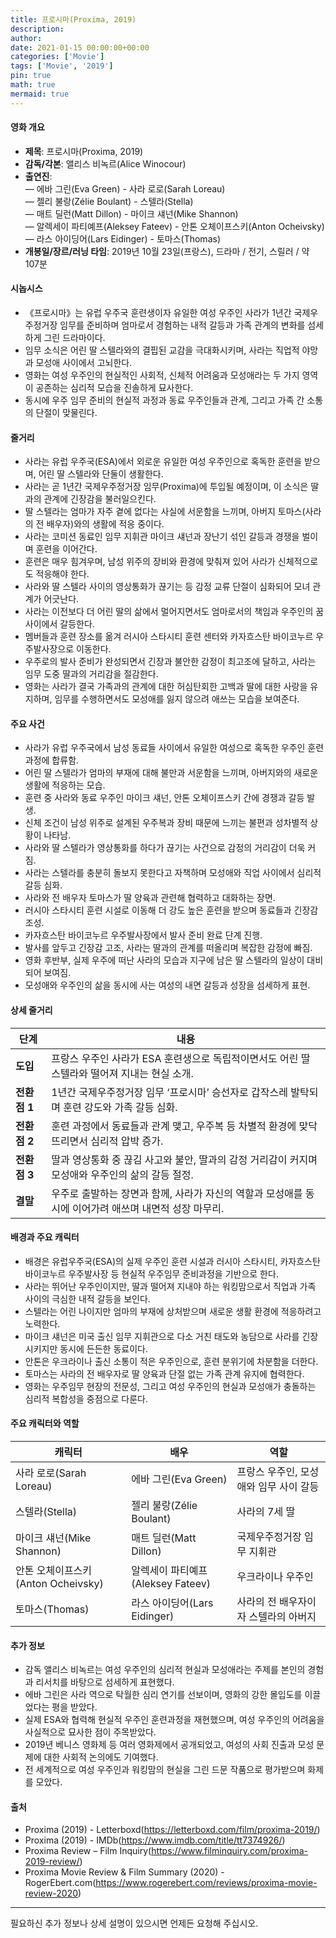 ```yaml
---
title: 프로시마(Proxima, 2019)
description: 
author: 
date: 2021-01-15 00:00:00+00:00
categories: ['Movie']
tags: ['Movie', '2019']
pin: true
math: true
mermaid: true
---
```

#### 영화 개요

- **제목**: 프로시마(Proxima, 2019)  
- **감독/각본**: 앨리스 비녹르(Alice Winocour)  
- **출연진**:  
  — 에바 그린(Eva Green) - 사라 로로(Sarah Loreau)  
  — 젤리 불랑(Zélie Boulant) - 스텔라(Stella)  
  — 매트 딜런(Matt Dillon) - 마이크 섀넌(Mike Shannon)  
  — 알렉세이 파티예프(Aleksey Fateev) - 안톤 오체이프스키(Anton Ocheivsky)  
  — 라스 아이딩어(Lars Eidinger) - 토마스(Thomas)  
- **개봉일/장르/러닝 타임**: 2019년 10월 23일(프랑스), 드라마 / 전기, 스릴러 / 약 107분  

#### 시놉시스

- 《프로시마》는 유럽 우주국 훈련생이자 유일한 여성 우주인 사라가 1년간 국제우주정거장 임무를 준비하며 엄마로서 경험하는 내적 갈등과 가족 관계의 변화를 섬세하게 그린 드라마이다.  
- 임무 소식은 어린 딸 스텔라와의 결핍된 교감을 극대화시키며, 사라는 직업적 야망과 모성애 사이에서 고뇌한다.  
- 영화는 여성 우주인의 현실적인 사회적, 신체적 어려움과 모성애라는 두 가지 영역이 공존하는 심리적 모습을 진솔하게 묘사한다.  
- 동시에 우주 임무 준비의 현실적 과정과 동료 우주인들과 관계, 그리고 가족 간 소통의 단절이 맞물린다.  

#### 줄거리

- 사라는 유럽 우주국(ESA)에서 외로운 유일한 여성 우주인으로 혹독한 훈련을 받으며, 어린 딸 스텔라와 단둘이 생활한다.  
- 사라는 곧 1년간 국제우주정거장 임무(Proxima)에 투입될 예정이며, 이 소식은 딸과의 관계에 긴장감을 불러일으킨다.  
- 딸 스텔라는 엄마가 자주 곁에 없다는 사실에 서운함을 느끼며, 아버지 토마스(사라의 전 배우자)와의 생활에 적응 중이다.  
- 사라는 코미션 동료인 임무 지휘관 마이크 섀넌과 장난기 섞인 갈등과 경쟁을 벌이며 훈련을 이어간다.  
- 훈련은 매우 힘겨우며, 남성 위주의 장비와 환경에 맞춰져 있어 사라가 신체적으로도 적응해야 한다.  
- 사라와 딸 스텔라 사이의 영상통화가 끊기는 등 감정 교류 단절이 심화되어 모녀 관계가 어긋난다.  
- 사라는 이전보다 더 어린 딸의 삶에서 멀어지면서도 엄마로서의 책임과 우주인의 꿈 사이에서 갈등한다.  
- 멤버들과 훈련 장소를 옮겨 러시아 스타시티 훈련 센터와 카자흐스탄 바이코누르 우주발사장으로 이동한다.  
- 우주로의 발사 준비가 완성되면서 긴장과 불안한 감정이 최고조에 달하고, 사라는 임무 도중 딸과의 거리감을 절감한다.  
- 영화는 사라가 결국 가족과의 관계에 대한 허심탄회한 고백과 딸에 대한 사랑을 유지하며, 임무를 수행하면서도 모성애를 잃지 않으려 애쓰는 모습을 보여준다.  

#### 주요 사건

- 사라가 유럽 우주국에서 남성 동료들 사이에서 유일한 여성으로 혹독한 우주인 훈련 과정에 합류함.  
- 어린 딸 스텔라가 엄마의 부재에 대해 불만과 서운함을 느끼며, 아버지와의 새로운 생활에 적응하는 모습.  
- 훈련 중 사라와 동료 우주인 마이크 섀넌, 안톤 오체이프스키 간에 경쟁과 갈등 발생.  
- 신체 조건이 남성 위주로 설계된 우주복과 장비 때문에 느끼는 불편과 성차별적 상황이 나타남.  
- 사라와 딸 스텔라가 영상통화를 하다가 끊기는 사건으로 감정의 거리감이 더욱 커짐.  
- 사라는 스텔라를 충분히 돌보지 못한다고 자책하며 모성애와 직업 사이에서 심리적 갈등 심화.  
- 사라와 전 배우자 토마스가 딸 양육과 관련해 협력하고 대화하는 장면.  
- 러시아 스타시티 훈련 시설로 이동해 더 강도 높은 훈련을 받으며 동료들과 긴장감 조성.  
- 카자흐스탄 바이코누르 우주발사장에서 발사 준비 완료 단계 진행.  
- 발사를 앞두고 긴장감 고조, 사라는 딸과의 관계를 떠올리며 복잡한 감정에 빠짐.  
- 영화 후반부, 실제 우주에 떠난 사라의 모습과 지구에 남은 딸 스텔라의 일상이 대비되어 보여짐.  
- 모성애와 우주인의 삶을 동시에 사는 여성의 내면 갈등과 성장을 섬세하게 표현.  

#### 상세 줄거리

| **단계**   | **내용**                                                                                   |
|------------|--------------------------------------------------------------------------------------------|
| **도입**   | 프랑스 우주인 사라가 ESA 훈련생으로 독립적이면서도 어린 딸 스텔라와 떨어져 지내는 현실 소개.              |
| **전환점 1** | 1년간 국제우주정거장 임무 ‘프로시마’ 승선자로 갑작스레 발탁되며 훈련 강도와 가족 갈등 심화.                |
| **전환점 2** | 훈련 과정에서 동료들과 관계 맺고, 우주복 등 차별적 환경에 맞닥뜨리면서 심리적 압박 증가.                    |
| **전환점 3** | 딸과 영상통화 중 끊김 사고와 불안, 딸과의 감정 거리감이 커지며 모성애와 우주인의 삶의 갈등 절정.            |
| **결말**   | 우주로 출발하는 장면과 함께, 사라가 자신의 역할과 모성애를 동시에 이어가려 애쓰며 내면적 성장 마무리.           |

#### 배경과 주요 캐릭터

- 배경은 유럽우주국(ESA)의 실제 우주인 훈련 시설과 러시아 스타시티, 카자흐스탄 바이코누르 우주발사장 등 현실적 우주임무 준비과정을 기반으로 한다.  
- 사라는 뛰어난 우주인이지만, 딸과 떨어져 지내야 하는 워킹맘으로서 직업과 가족 사이의 극심한 내적 갈등을 보인다.  
- 스텔라는 어린 나이지만 엄마의 부재에 상처받으며 새로운 생활 환경에 적응하려고 노력한다.  
- 마이크 섀넌은 미국 출신 임무 지휘관으로 다소 거친 태도와 농담으로 사라를 긴장시키지만 동시에 든든한 동료이다.  
- 안톤은 우크라이나 출신 소통이 적은 우주인으로, 훈련 분위기에 차분함을 더한다.  
- 토마스는 사라의 전 배우자로 딸 양육과 단절 없는 가족 관계 유지에 협력한다.  
- 영화는 우주임무 현장의 전문성, 그리고 여성 우주인의 현실과 모성애가 충돌하는 심리적 복합성을 중점으로 다룬다.  

#### 주요 캐릭터와 역할

| **캐릭터**         | **배우**               | **역할**                          |
|--------------------|------------------------|----------------------------------|
| 사라 로로(Sarah Loreau)   | 에바 그린(Eva Green)       | 프랑스 우주인, 모성애와 임무 사이 갈등 |
| 스텔라(Stella)         | 젤리 불랑(Zélie Boulant)     | 사라의 7세 딸                      |
| 마이크 섀넌(Mike Shannon) | 매트 딜런(Matt Dillon)      | 국제우주정거장 임무 지휘관           |
| 안톤 오체이프스키(Anton Ocheivsky) | 알렉세이 파티예프(Aleksey Fateev) | 우크라이나 우주인                    |
| 토마스(Thomas)          | 라스 아이딩어(Lars Eidinger) | 사라의 전 배우자이자 스텔라의 아버지    |

#### 추가 정보

- 감독 앨리스 비녹르는 여성 우주인의 심리적 현실과 모성애라는 주제를 본인의 경험과 리서치를 바탕으로 섬세하게 표현했다.  
- 에바 그린은 사라 역으로 탁월한 심리 연기를 선보이며, 영화의 강한 몰입도를 이끌었다는 평을 받았다.  
- 실제 ESA와 협력해 현실적 우주인 훈련과정을 재현했으며, 여성 우주인의 어려움을 사실적으로 묘사한 점이 주목받았다.  
- 2019년 베니스 영화제 등 여러 영화제에서 공개되었고, 여성의 사회 진출과 모성 문제에 대한 사회적 논의에도 기여했다.  
- 전 세계적으로 여성 우주인과 워킹맘의 현실을 그린 드문 작품으로 평가받으며 화제를 모았다.  

#### 출처

- Proxima (2019) - Letterboxd(https://letterboxd.com/film/proxima-2019/)  
- Proxima (2019) - IMDb(https://www.imdb.com/title/tt7374926/)  
- Proxima Review – Film Inquiry(https://www.filminquiry.com/proxima-2019-review/)  
- Proxima Movie Review & Film Summary (2020) - RogerEbert.com(https://www.rogerebert.com/reviews/proxima-movie-review-2020)

---

필요하신 추가 정보나 상세 설명이 있으시면 언제든 요청해 주십시오.
